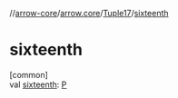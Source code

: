 //[arrow-core](../../../index.md)/[arrow.core](../index.md)/[Tuple17](index.md)/[sixteenth](sixteenth.md)

# sixteenth

[common]\
val [sixteenth](sixteenth.md): [P](index.md)
